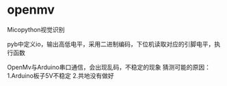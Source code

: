 # openmv
 Micopython视觉识别
 
 pyb中定义io，输出高低电平，采用二进制编码，下位机读取对应的引脚电平，执行函数
 
 OpenMv与Arduino串口通信，会出现乱码，不稳定的现象
 猜测可能的原因：
 1.Arduino板子5V不稳定
 2.共地没有做好
